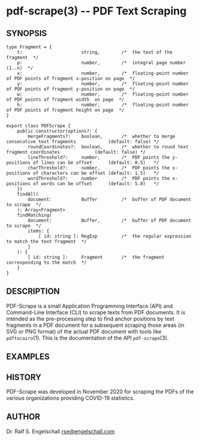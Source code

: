 
# pdf-scrape(3) -- PDF Text Scraping

## SYNOPSIS

```
type Fragment = {
    t:                      string,        /*  the text of the fragment  */
    p:                      number,        /*  integral page number (1..n)  */
    x:                      number,        /*  floating-point number of PDF points of fragment x-position on page  */
    y:                      number,        /*  floating-point number of PDF points of fragment y-position on page  */
    w:                      number,        /*  floating-point number of PDF points of fragment width  on page  */
    h:                      number,        /*  floating-point number of PDF points of fragment height on page  */
}

export class PDFScrape {
    public constructor(options?: {
        mergeFragments?:    boolean,       /*  whether to merge consecutive text fragments            (default: false) */
        roundCoordinates?:  boolean,       /*  whether to round text fragment coordinates             (default: false) */
        lineThreshold?:     number,        /*  PDF points the y-positions of lines can be offset      (default: 0.5)   */
        charThreshold?:     number,        /*  PDF points the x-positions of characters can be offset (default: 1.5)   */
        wordThreshold?:     number         /*  PDF points the x-positions of words can be offset      (default: 5.0)   */
    })
    findAll(
        document:           Buffer         /*  buffer of PDF document to scrape  */
    ): Array<Fragment>
    findMatching(
        document:           Buffer,        /*  buffer of PDF document to scrape  */
        items: {
            [ id: string ]: RegExp         /*  the regular expression to match the text fragment  */
        }
    ): {
        [ id: string ]:     Fragment       /*  the fragment corresponding to the match  */
    }
}
```

## DESCRIPTION

PDF-Scrape is a small Application Programming Interface (API) and
Command-Line Interface (CLI) to scrape texts from PDF documents. It is
intended as the pre-processing step to find anchor positions by text
fragments in a PDF document for a subsequent scraping those areas (in SVG
or PNG format) of the actual PDF document with tools like `pdftocairo`(1).
This is the documentation of the API `pdf-scrape`(3).

## EXAMPLES

## HISTORY

PDF-Scrape was developed in November 2020 for scraping the PDFs of
the various organizations providing COVID-19 statistics.

## AUTHOR

Dr. Ralf S. Engelschall <rse@engelschall.com>

